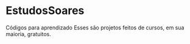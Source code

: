 # EstudosSoares
Códigos para aprendizado
Esses são projetos feitos de cursos, em sua maioria, gratuitos. 
